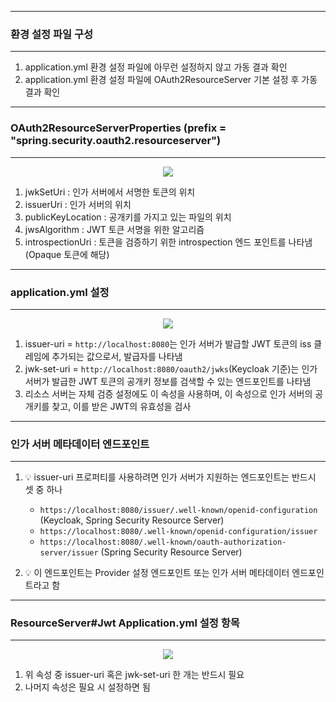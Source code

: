 -----
### 환경 설정 파일 구성
-----
1. application.yml 환경 설정 파일에 아무런 설정하지 않고 가동 결과 확인
2. application.yml 환경 설정 파일에 OAuth2ResourceServer 기본 설정 후 가동 결과 확인

-----
### OAuth2ResourceServerProperties (prefix = "spring.security.oauth2.resourceserver")
-----
<div align="center">
<img src="https://github.com/user-attachments/assets/95649d81-8e85-409b-9101-7328a85f99ff">
</div>

1. jwkSetUri : 인가 서버에서 서명한 토큰의 위치
2. issuerUri : 인가 서버의 위치
3. publicKeyLocation : 공개키를 가지고 있는 파일의 위치
4. jwsAlgorithm : JWT 토큰 서명을 위한 알고리즘
5. introspectionUri : 토큰을 검증하기 위한 introspection 엔드 포인트를 나타냄 (Opaque 토큰에 해당)

-----
### application.yml 설정
-----
<div align="center">
<img src="https://github.com/user-attachments/assets/57405d7d-12ad-4d8d-bba0-82c7d075f3c1">
</div>

1. issuer-uri = ```http://localhost:8080```는 인가 서버가 발급할 JWT 토큰의 iss 클레임에 추가되는 값으로서, 발급자를 나타냄
2. jwk-set-uri = ```http://localhost:8080/oauth2/jwks```(Keycloak 기준)는 인가 서버가 발급한 JWT 토큰의 공개키 정보를 검색할 수 있는 엔드포인트를 나타냄
3. 리소스 서버는 자체 검증 설정에도 이 속성을 사용하며, 이 속성으로 인가 서버의 공개키를 찾고, 이를 받은 JWT의 유효성을 검사

-----
### 인가 서버 메타데이터 엔드포인트
-----
1. 💡 issuer-uri 프로퍼티를 사용하려면 인가 서버가 지원하는 엔드포인트는 반드시 셋 중 하나
   - ```https://localhost:8080/issuer/.well-known/openid-configuration``` (Keycloak, Spring Security Resource Server)
   - ```https://localhost:8080/.well-known/openid-configuration/issuer```
   - ```https://localhost:8080/.well-known/oauth-authorization-server/issuer``` (Spring Security Resource Server)

2. 💡 이 엔드포인트는 Provider 설정 엔드포인트 또는 인가 서버 메타데이터 엔드포인트라고 함

-----
### ResourceServer#Jwt Application.yml 설정 항목
-----
<div align="center">
<img src="https://github.com/user-attachments/assets/51f97989-9428-4663-806a-c336541ed49e">
</div>

1. 위 속성 중 issuer-uri 혹은 jwk-set-uri 한 개는 반드시 필요
2. 나머지 속성은 필요 시 설정하면 됨
